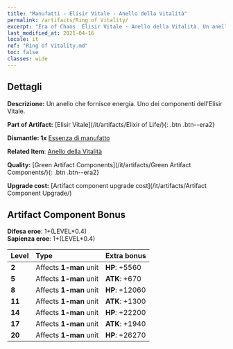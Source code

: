 ```yaml
---
title: "Manufatti - Elisir Vitale - Anello della Vitalità"
permalink: /artifacts/Ring of Vitality/
excerpt: "Era of Chaos  Elisir Vitale - Anello della Vitalità. Un anello che fornisce energia. Uno dei componenti dell'Elisir Vitale."
last_modified_at: 2021-04-16
locale: it
ref: "Ring of Vitality.md"
toc: false
classes: wide
---
```




## Dettagli

 **Descrizione:** Un anello che fornisce energia. Uno dei componenti dell'Elisir Vitale.

 **Part of Artifact:** [Elisir Vitale](/it/artifacts/Elixir of Life/){: .btn .btn--era2}

 **Dismantle: 1x** [Essenza di manufatto](/it/Items/con_905/)

 **Related Item**: [Anello della Vitalità](/it/Items/art_106/)

 **Quality:** [Green Artifact Components](/it/artifacts/Green Artifact Components/){: .btn .btn--era2}

 **Upgrade cost:** [Artifact component upgrade cost](/it/artifacts/Artifact Component Upgrade/)

## Artifact Component Bonus

  **Difesa eroe**: 1+(LEVEL\*0.4)<br/>**Sapienza eroe**: 1+(LEVEL\*0.4)

  |  Level  | Type |    Extra bonus  | 
  |:--------|:-----|:----------------| 
  | **2** | Affects **1-man** unit | **HP**: +5560 | 
  | **5** | Affects **1-man** unit | **ATK**: +670 | 
  | **8** | Affects **1-man** unit | **HP**: +12060 | 
  | **11** | Affects **1-man** unit | **ATK**: +1300 | 
  | **14** | Affects **1-man** unit | **HP**: +22200 | 
  | **17** | Affects **1-man** unit | **ATK**: +1940 | 
  | **20** | Affects **1-man** unit | **HP**: +26270 | 
